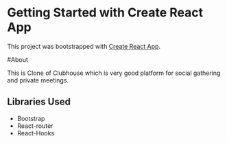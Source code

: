 # Getting Started with Create React App

This project was bootstrapped with [Create React App](https://github.com/facebook/create-react-app).

#About 

This is Clone of Clubhouse which is very good platform for social gathering and private meetings. 

## Libraries Used
- Bootstrap
- React-router
- React-Hooks
